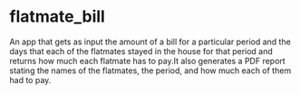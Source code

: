 # flatmate_bill
An app that gets as input the amount of a bill for a particular period and the days that each of the flatmates stayed in the house for that period and returns how much each flatmate has to pay.It also generates a PDF report stating the names of the flatmates, the period, and how much each of them had to pay.
